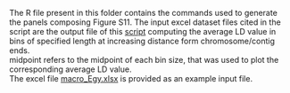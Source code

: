 The R file present in this folder contains the commands used to generate the panels composing Figure S11. The input excel dataset files cited in the script are the output file of this [script](https://github.com/SwallowGenomics/BarnSwallow/blob/main/Analyses/LD-scripts/LD_chrom_end.pl) computing the average LD value in bins of specified length at increasing distance form chromosome/contig ends. <br />
midpoint refers to the midpoint of each bin size, that was used to plot the corresponding average LD value. <br>
The excel file [macro_Egy.xlsx](macro_Egy.xlsx) is provided as an example input file.